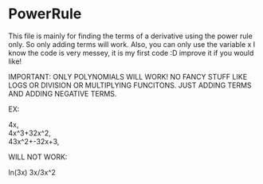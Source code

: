 # PowerRule
This file is mainly for finding the terms of a derivative using the power rule only. So only adding terms will work.
Also, you can only use the variable x 
I know the code is very messey, it is my first code :D improve it if you would like!

IMPORTANT: ONLY POLYNOMIALS WILL WORK! NO FANCY STUFF LIKE LOGS OR DIVISION OR MULTIPLYING FUNCITONS. JUST ADDING TERMS AND ADDING NEGATIVE TERMS.


EX:

4x, <br>
4x^3+32x^2, <br>
43x^2+-32x+3, <br>

WILL NOT WORK:

ln(3x)
3x/3x^2
